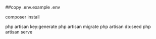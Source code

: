 ##copy .env.example .env
<p>composer install</p>
php artisan key:generate
php artisan migrate 
php artisan db:seed
php artisan serve

